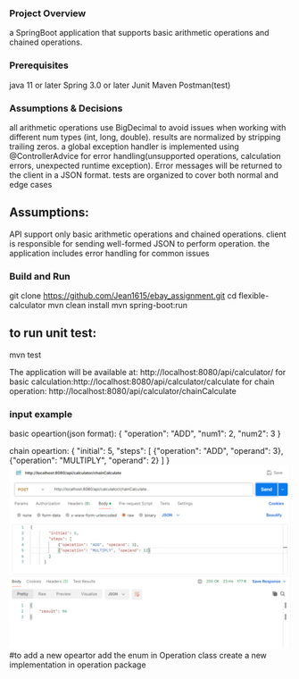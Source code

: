 ### Project Overview
a SpringBoot application that supports basic arithmetic operations and chained operations.

### Prerequisites
java 11 or later
Spring 3.0 or later
Junit
Maven
Postman(test)

### Assumptions & Decisions
all arithmetic operations use BigDecimal to avoid issues when working with different num types (int, long, double). results are normalized by stripping trailing zeros.
a global exception handler is implemented using @ControllerAdvice for error handling(unsupported operations, calculation errors, unexpected runtime exception). Error messages will be returned to the client in a JSON format.
tests are organized to cover both normal and edge cases
## Assumptions:
API support only basic arithmetic operations and chained operations.
client is responsible for sending well-formed JSON to perform operation.
the application includes error handling for common issues

### Build and Run
git clone  https://github.com/Jean1615/ebay_assignment.git
cd flexible-calculator
mvn clean install
mvn spring-boot:run

## to run unit test:
mvn test

The application will be available at: http://localhost:8080/api/calculator/
for basic calculation:http://localhost:8080/api/calculator/calculate
for chain operation: http://localhost:8080/api/calculator/chainCalculate

### input  example
basic opeartion(json format):
{
"operation": "ADD",
"num1": 2,
"num2": 3
}

chain opeartion:
{
"initial": 5,
"steps": [
{"operation": "ADD", "operand": 3},
{"operation": "MULTIPLY", "operand": 2}
]
}
![img.png](img.png)
#to add a new opeartor
add the enum in Operation class
create a new implementation in operation package



